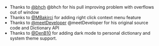 * Thanks to <a href="https://github.com/bhch">@bhch</a> @bhch for his pull improving problem with overflows out of window
* Thanks to <a href="github.com/MBakirchi" >@MBakirci</a> for adding right click context menu feature
* Thanks to <a href="https://github.com/meetDeveloper">@meetDeveloper</a> @meetDeveloper for his original source code and Dictionary API
* Thanks to <a href="https://github.com/DenB10">@DenB10</a> for adding dark mode to personal dictionary and system theme support.